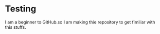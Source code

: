 # Testing
I am a beginner to GitHub.so I am making thie repository to get fimiliar with this stuffs.
